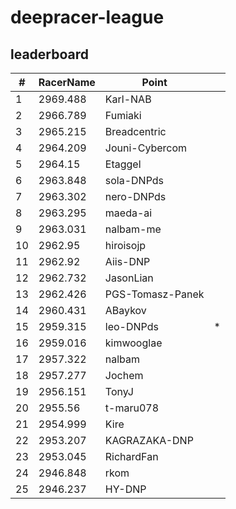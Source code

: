 # deepracer-league

## leaderboard

<!-- leaderboard -->
| # | RacerName | Point |   |
| - | --------- | ----- | - |
| 1 | 2969.488 | Karl-NAB | |
| 2 | 2966.789 | Fumiaki | |
| 3 | 2965.215 | Breadcentric | |
| 4 | 2964.209 | Jouni-Cybercom | |
| 5 | 2964.15 | Etaggel | |
| 6 | 2963.848 | sola-DNPds | |
| 7 | 2963.302 | nero-DNPds | |
| 8 | 2963.295 | maeda-ai | |
| 9 | 2963.031 | nalbam-me | |
| 10 | 2962.95 | hiroisojp | |
| 11 | 2962.92 | Aiis-DNP | |
| 12 | 2962.732 | JasonLian | |
| 13 | 2962.426 | PGS-Tomasz-Panek | |
| 14 | 2960.431 | ABaykov | |
| 15 | 2959.315 | leo-DNPds | * |
| 16 | 2959.016 | kimwooglae | |
| 17 | 2957.322 | nalbam | |
| 18 | 2957.277 | Jochem | |
| 19 | 2956.151 | TonyJ | |
| 20 | 2955.56 | t-maru078 | |
| 21 | 2954.999 | Kire | |
| 22 | 2953.207 | KAGRAZAKA-DNP | |
| 23 | 2953.045 | RichardFan | |
| 24 | 2946.848 | rkom | |
| 25 | 2946.237 | HY-DNP | |
